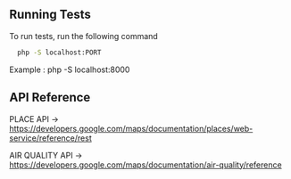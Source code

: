 ## Running Tests

To run tests, run the following command

```bash
  php -S localhost:PORT
```

Example : php -S localhost:8000

## API Reference

PLACE API -> https://developers.google.com/maps/documentation/places/web-service/reference/rest

AIR QUALITY API -> https://developers.google.com/maps/documentation/air-quality/reference
